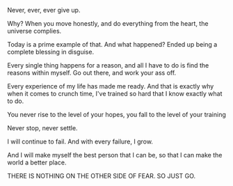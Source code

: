 Never, ever, ever give up.

Why? When you move honestly, and do everything from the heart, the universe complies.

Today is a prime example of that. And what happened? Ended up being a complete blessing in disguise.

Every single thing happens for a reason, and all I have to do is find the reasons within myself. Go out there, and work your ass off.

Every experience of my life has made me ready. And that is exactly why when it comes to crunch time, I've trained so hard that I know exactly what to do.

You never rise to the level of your hopes, you fall to the level of your training

Never stop, never settle.

I will continue to fail. And with every failure, I grow.

And I will make myself the best person that I can be, so that I can make the world a better place.

THERE IS NOTHING ON THE OTHER SIDE OF FEAR. SO JUST GO.
